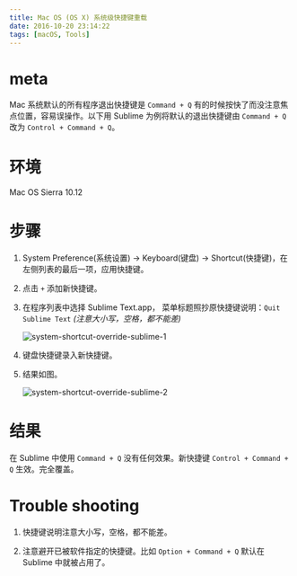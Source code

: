 ```yaml
---
title: Mac OS (OS X) 系统级快捷键重载
date: 2016-10-20 23:14:22
tags: [macOS, Tools]
---
```



# meta

Mac 系统默认的所有程序退出快捷键是 `Command + Q` 有的时候按快了而没注意焦点位置，容易误操作。以下用 Sublime 为例将默认的退出快捷键由 `Command + Q` 改为 `Control + Command + Q`。



# 环境

Mac OS Sierra 10.12

# 步骤

1. System Preference(系统设置) -> Keyboard(键盘) -> Shortcut(快捷键)，在左侧列表的最后一项，应用快捷键。

2. 点击 `+` 添加新快捷键。

3. 在程序列表中选择 Sublime Text.app， 菜单标题照抄原快捷键说明：`Quit Sublime Text`  *(注意大小写，空格，都不能差)*

    ![system-shortcut-override-sublime-1](/images/system-shortcut-override-sublime-1.png)

4. 键盘快捷键录入新快捷键。

5. 结果如图。

    ![system-shortcut-override-sublime-2](/images/system-shortcut-override-sublime-2.png)

# 结果

在 Sublime 中使用 `Command + Q` 没有任何效果。新快捷键 `Control + Command + Q` 生效。完全覆盖。

# Trouble shooting

1. 快捷键说明注意大小写，空格，都不能差。

2. 注意避开已被软件指定的快捷键。比如 `Option + Command + Q` 默认在 Sublime 中就被占用了。


 

